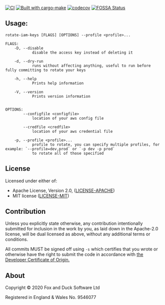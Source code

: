 [![CI][ci_badge]][ci_link]
[![Built with cargo-make][cargo_make_badge]][cargo_make]
[![codecov][codecov_badge]][codecov]
[![FOSSA Status][fossa_badge]][fossa]

## Usage:
```
rotate-iam-keys [FLAGS] [OPTIONS] --profile <profile>...

FLAGS:
    -D, --disable
            disable the access key instead of deleting it

    -d, --dry-run
            runs without affecting anything, useful to run before fully committing to rotate your keys

    -h, --help
            Prints help information

    -V, --version
            Prints version information


OPTIONS:
        --configfile <configfile>
            location of your aws config file

        --credfile <credfile>
            location of your aws credential file

    -p, --profile <profile>...
            profile to rotate, you can specify multiple profiles, for example: `--profile=dev,prod` or `-p dev -p prod`
            to rotate all of those specified
```
## License
Licensed under either of:

* Apache License, Version 2.0, ([LICENSE-APACHE][license_apache])
* MIT license ([LICENSE-MIT][license_mit])

## Contribution
Unless you explicitly state otherwise, any contribution intentionally submitted for inclusion in the work by you, as laid down in the Apache-2.0 license, will be dual licensed as above, without any additional terms or conditions.

All commits MUST be signed off using `-s` which certifies that you wrote or otherwise have the right to submit the code in accordance with [the Developer Certificate of Origin.][DCO]

## About
Copyright © 2020 Fox and Duck Software Ltd

Registered in England & Wales No. 9546077


[license_apache]: https://github.com/FoxAndDuckSoftware/aws-rotate-iam-keys-rs/blob/master/LICENSE-APACHE
[license_mit]: https://github.com/FoxAndDuckSoftware/aws-rotate-iam-keys-rs/blob/master/LICENSE-MIT

[ci_link]: https://github.com/FoxAndDuckSoftware/aws-rotate-iam-keys-rs/actions?workflow=CI
[ci_badge]: https://github.com/FoxAndDuckSoftware/aws-rotate-iam-keys-rs/workflows/CI/badge.svg

[cargo_make]: https://sagiegurari.github.io/cargo-make
[cargo_make_badge]: https://sagiegurari.github.io/cargo-make/assets/badges/cargo-make.svg

[codecov]: https://codecov.io/gh/FoxAndDuckSoftware/aws-rotate-iam-keys-rs
[codecov_badge]: https://codecov.io/gh/FoxAndDuckSoftware/aws-rotate-iam-keys-rs/branch/master/graph/badge.svg?token=ZLEAWJBDQ4

[fossa]: https://app.fossa.com/projects/git%2Bgithub.com%2FFoxAndDuckSoftware%2Faws-rotate-iam-keys-rs?ref=badge_small
[fossa_badge]: https://app.fossa.com/api/projects/git%2Bgithub.com%2FFoxAndDuckSoftware%2Faws-rotate-iam-keys-rs.svg?type=small

[DCO]: https://developercertificate.org/
